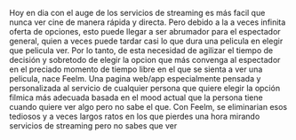 Hoy en dia con el auge de los servicios de streaming es más facil que nunca ver cine de manera rápida y directa. Pero debido a la a veces infinita oferta de opciones, esto puede llegar a ser abrumador para el espectador general, quien a veces puede tardar casi lo que dura una pelicula en elegir que pelicula ver. Por lo tanto, de esta necesidad de agilizar el tiempo de decisión y sobretodo de elegir la opcion que más convenga al espectador en el preciado momento de tiempo libre en el que se sienta a ver una pelicula, nace Feelm. Una pagina web/app especialmente pensada y personalizada al servicio de cualquier persona que quiere elegir la opción filmica más adecuada basada en el mood actual que la persona tiene cuando quiere ver algo pero no sabe el que. Con Feelm, se eliminarian esos tediosos y a veces largos ratos en los que pierdes una hora mirando servicios de streaming pero no sabes que ver
